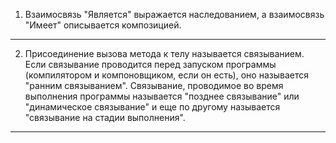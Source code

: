1. Взаимосвязь "Является" выражается наследованием, 
а взаимосвязь "Имеет" описывается композицией.
______________________________________________________________

2. Присоединение вызова метода к телу называется связыванием.
Если связывание проводится перед запуском программы (компилятором и
компоновщиком, если он есть), оно называется "ранним связыванием".
Связывание, проводимое во время выполнения программы называется 
"позднее связывание" или "динамическое связывание" и еще по другому
называется "связывание на стадии выполнения".
_______________________________________________________________________